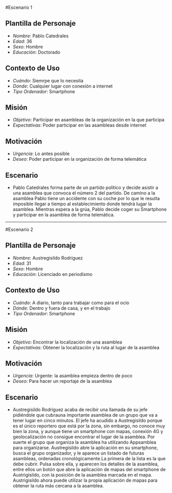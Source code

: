 #Escenario 1

Plantilla de Personaje
---------------------

- *Nombre*: Pablo Catedrales
- *Edad*: 36
- *Sexo*: Hombre
- *Educación*: Doctorado

Contexto de Uso
---------------------

- *Cuándo*: Siemrpe que lo necesita
- *Dónde*: Cualquier lugar con conexión a internet
- *Tipo Ordenador*: Smartphone

Misión
---------------------

- *Objetivo*: Participar en asambleas de la organización en la que participa
- *Expectativas*: Poder participar en las asambleas desde internet

Motivación
---------------------

- *Urgencia*: Lo antes posible
- *Deseo*: Poder participar en la organización de forma telemática

Escenario
---------------------

- Pablo Catedrales forma parte de un partido político y decide asistir a una asamblea que convoca el número 2 del partido. De camino a la asamblea Pablo tiene un accidente con su coche por lo que le resulta imposible llegar a tiempo al establecimiento donde tendrá lugar la asamblea. Mientras espera a la grúa, Pablo decide coger su Smartphone y participar en la asamblea de forma telemática.

-----------------------------------

#Escenario 2

Plantilla de Personaje
---------------------

- *Nombre*: Austregisildo Rodríguez
- *Edad*: 31
- *Sexo*: Hombre
- *Educación*: Licenciado en periodismo

Contexto de Uso
---------------------

- *Cuándo*: A diario, tanto para trabajar como para el ocio
- *Dónde*: Dentro y fuera de casa, y en el trabajo
- *Tipo Ordenador*: Smartphone

Misión
---------------------

- *Objetivo*: Encontrar la localización de una asamblea
- *Expectativas*: Obtener la localización y la ruta al lugar de la asamblea

Motivación
---------------------

- *Urgencia*: Urgente: la asamblea empieza dentro de poco
- *Deseo*: Para hacer un reportaje de la asamblea

Escenario
---------------------

- Austregisildo Rodríguez acaba de recibir una llamada de su jefe pidiéndole que cubrauna importante asamblea de un grupo que va a tener lugar en cinco minutos. El jefe ha acudido a Austregisildo porque es el único reportero que está por la zona, sin embargo, no conoce muy bien la zona, y aunque tiene un smartphone con mapas, conexión 4G y geolocalización no consigue encontrar el lugar de la asamblea.
Por suerte el grupo que organiza la asamblea ha utilizando Appsamblea para organizarse. Austregisildo abre la aplicación en su smartphone, busca el grupo organizador, y le aparece un listado de futuras asambleas, ordenadas cronológicamente.La primera de la lista es la que debe cubrir. Pulsa sobre ella, y aparecen los detalles de la asamblea, entre ellos un botón que abre la aplicación de mapas del smartphone de Austrigisildo, con la posición de la asamblea marcada en el mapa. 
Austrigisildo ahora puede utilizar la propia aplicación de mapas para obtener la ruta más cercana a la asamblea.
